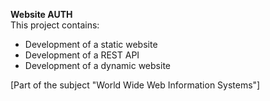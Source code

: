 **Website AUTH**\
This project contains:
* Development of a static website
* Development of a REST API
* Development of a dynamic website

[Part of the subject "World Wide Web Information Systems"]
